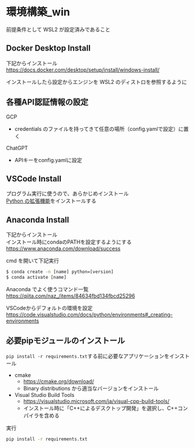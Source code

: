 # 環境構築_win

前提条件として WSL2 が設定済みであること


## Docker Desktop Install

下記からインストール\
https://docs.docker.com/desktop/setup/install/windows-install/

インストールしたら設定からエンジンを WSL2 のディストロを参照するように


## 各種API認証情報の設定

GCP
 - credentials のファイルを持ってきて任意の場所（config.yamlで設定）に置く

ChatGPT
- APIキーをconfig.yamlに設定


## VSCode Install

プログラム実行に使うので、あらかじめインストール\
[Python の拡張機能](https://marketplace.visualstudio.com/items?itemName=ms-python.python)をインストールする


## Anaconda Install

下記からインストール\
インストール時にcondaのPATHを設定するようにする\
https://www.anaconda.com/download/success


cmd を開いて下記実行
```cmd
$ conda create -n [name] python=[version]
$ conda activate [name]	
```
Anaconda でよく使うコマンド一覧\
https://qiita.com/naz_/items/84634fbd134fbcd25296


VSCodeからデフォルトの環境を設定\
https://code.visualstudio.com/docs/python/environments#_creating-environments


## 必要pipモジュールのインストール

`pip install -r requirements.txt`する前に必要なアプリケーションをインストール
- cmake
  - https://cmake.org/download/
  - Binary distributions から適当なバージョンをインストール
- Visual Studio Build Tools
  - https://visualstudio.microsoft.com/ja/visual-cpp-build-tools/
  - インストール時に「C++によるデスクトップ開発」を選択し、C++コンパイラを含める

実行
```cmd
pip install -r requirements.txt
```
